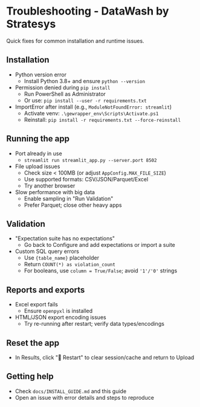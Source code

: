 # Troubleshooting - DataWash by Stratesys

Quick fixes for common installation and runtime issues.

## Installation
- Python version error
  - Install Python 3.8+ and ensure `python --version`
- Permission denied during `pip install`
  - Run PowerShell as Administrator
  - Or use: `pip install --user -r requirements.txt`
- ImportError after install (e.g., `ModuleNotFoundError: streamlit`)
  - Activate venv: `.\gewrapper_env\Scripts\Activate.ps1`
  - Reinstall: `pip install -r requirements.txt --force-reinstall`

## Running the app
- Port already in use
  - `streamlit run streamlit_app.py --server.port 8502`
- File upload issues
  - Check size < 100MB (or adjust `AppConfig.MAX_FILE_SIZE`)
  - Use supported formats: CSV/JSON/Parquet/Excel
  - Try another browser
- Slow performance with big data
  - Enable sampling in "Run Validation"
  - Prefer Parquet; close other heavy apps

## Validation
- "Expectation suite has no expectations"
  - Go back to Configure and add expectations or import a suite
- Custom SQL query errors
  - Use `{table_name}` placeholder
  - Return `COUNT(*) as violation_count`
  - For booleans, use `column = True/False`; avoid `'1'/'0'` strings

## Reports and exports
- Excel export fails
  - Ensure `openpyxl` is installed
- HTML/JSON export encoding issues
  - Try re-running after restart; verify data types/encodings

## Reset the app
- In Results, click "🔄 Restart" to clear session/cache and return to Upload

## Getting help
- Check `docs/INSTALL_GUIDE.md` and this guide
- Open an issue with error details and steps to reproduce
